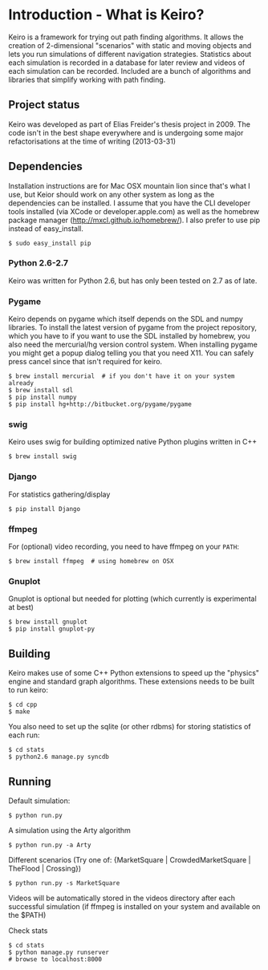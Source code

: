 # Introduction - What is Keiro?
Keiro is a framework for trying out path finding algorithms. 
It allows the creation of 2-dimensional "scenarios" with static and moving objects and lets you run simulations of different navigation strategies. Statistics about each simulation is recorded in a database for later review and videos of each simulation can be recorded. Included are a bunch of algorithms and libraries that simplify working with path finding.

## Project status
Keiro was developed as part of Elias Freider's thesis project in 2009. The code isn't in the best shape everywhere and is undergoing some major refactorisations at the time of writing (2013-03-31)

## Dependencies
Installation instructions are for Mac OSX mountain lion since that's what I use, but Keior should work on any other system as long as the dependencies can be installed. I assume that you have the CLI developer tools installed (via XCode or developer.apple.com) as well as the homebrew package manager (http://mxcl.github.io/homebrew/). I also prefer to use pip instead of easy_install.

    $ sudo easy_install pip

### Python 2.6-2.7
Keiro was written for Python 2.6, but has only been tested on 2.7 as of late.

### Pygame
Keiro depends on pygame which itself depends on the SDL and numpy libraries. To install the latest version of pygame from the project repository, which you have to if you want to use the SDL installed by homebrew, you also need the mercurial/hg version control system.
When installing pygame you might get a popup dialog telling you that you need X11. You can safely press cancel since that isn't required for keiro.
    
    $ brew install mercurial  # if you don't have it on your system already
    $ brew install sdl
    $ pip install numpy
    $ pip install hg+http://bitbucket.org/pygame/pygame

### swig
Keiro uses swig for building optimized native Python plugins written in C++
    
    $ brew install swig

### Django
For statistics gathering/display

    $ pip install Django

### ffmpeg
For (optional) video recording, you need to have ffmpeg on your `PATH`:

    $ brew install ffmpeg  # using homebrew on OSX

### Gnuplot
Gnuplot is optional but needed for plotting (which currently is experimental at best)

    $ brew install gnuplot
    $ pip install gnuplot-py


## Building
Keiro makes use of some C++ Python extensions to speed up the "physics" engine and standard graph algorithms. These extensions needs to be built to run keiro:
    
    $ cd cpp
    $ make

You also need to set up the sqlite (or other rdbms) for storing statistics of each run:
    
    $ cd stats
    $ python2.6 manage.py syncdb

## Running
Default simulation:

    $ python run.py

A simulation using the Arty algorithm

    $ python run.py -a Arty

Different scenarios (Try one of: {MarketSquare | CrowdedMarketSquare | TheFlood | Crossing})
    
    $ python run.py -s MarketSquare
  
Videos will be automatically stored in the videos directory after each successful simulation (if ffmpeg is installed on your system and available on the $PATH)

Check stats

    $ cd stats
    $ python manage.py runserver
    # browse to localhost:8000
